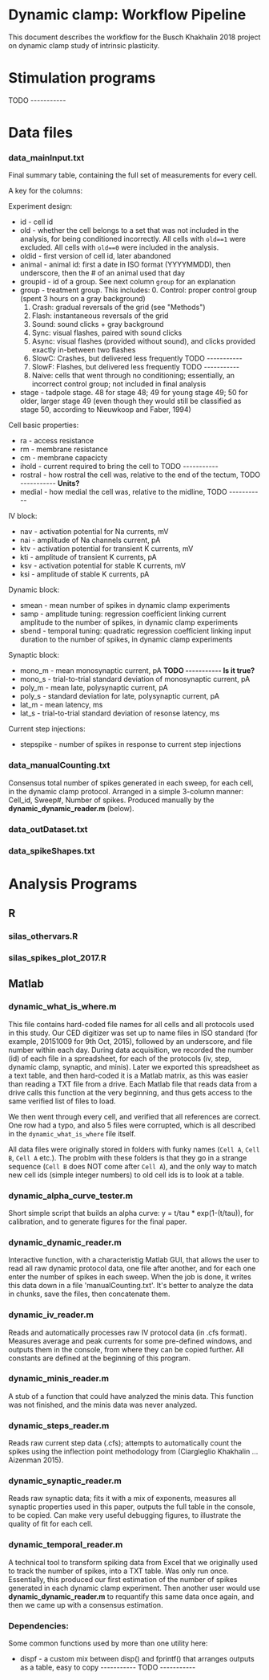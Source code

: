 Dynamic clamp: Workflow Pipeline
==================

This document describes the workflow for the Busch Khakhalin 2018 project on dynamic clamp study of intrinsic plasticity.

# Stimulation programs

TODO -----------

# Data files

### data_mainInput.txt	

Final summary table, containing the full set of measurements for every cell.

A key for the columns:

Experiment design:
* id - cell id
* old - whether the cell belongs to a set that was not included in the analysis, for being conditioned incorrectly. All cells with `old==1` were excluded. All cells with `old==0` were included in the analysis.
* oldid	 - first version of cell id, later abandoned
* animal - animal id: first a date in ISO format (YYYYMMDD), then underscore, then the # of an animal used that day
* groupid - id of a group. See next column `group` for an explanation
* group	- treatment group. This includes:
  0. Control: proper control group (spent 3 hours on a gray background)
  1. Crash: gradual reversals of the grid (see "Methods")
  2. Flash: instantaneous reversals of the grid
  3. Sound: sound clicks + gray background
  4. Sync: visual flashes, paired with sound clicks
  5. Async: visual flashes (provided without sound), and clicks provided exactly in-between two flashes
  6. SlowC: Crashes, but delivered less frequently TODO -----------
  7. SlowF: Flashes, but delivered less frequently TODO -----------
  8. Naive: cells that went through no conditioning; essentially, an incorrect control group; not included in final analysis
* stage - tadpole stage. 48 for stage 48; 49 for young stage 49; 50 for older, larger stage 49 (even though they would still be classified as stage 50, according to Nieuwkoop and Faber, 1994)

Cell basic properties:
* ra - access resistance
* rm - membrane resistance
* cm - membrane capacicty
* ihold	- current required to bring the cell to TODO -----------
* rostral - how rostral the cell was, relative to the end of the tectum, TODO ----------- **Units?**
* medial - how medial the cell was, relative to the midline, TODO -----------

IV block:
* nav - activation potential for Na currents, mV
* nai - amplitude of Na channels current, pA
* ktv - activation potential for transient K currents, mV
* kti - amplitude of transient K currents, pA
* ksv - activation potential for stable K currents, mV
* ksi - amplitude of stable K currents, pA

Dynamic block:
* smean	- mean number of spikes in dynamic clamp experiments
* samp - amplitude tuning: regression coefficient linking current amplitude to the number of spikes, in dynamic clamp experiments
* sbend	- temporal tuning: quadratic regression coefficient linking input duration to the number of spikes, in dynamic clamp experiments

Synaptic block:
* mono_m - mean monosynaptic current, pA **TODO ----------- Is it true?**
* mono_s - trial-to-trial standard deviation of monosynaptic current, pA
* poly_m - mean late, polysynaptic current, pA
* poly_s - standard deviation for late, polysynaptic current, pA
* lat_m	- mean latency, ms
* lat_s - trial-to-trial standard deviation of resonse latency, ms

Current step injections:
* stepspike - number of spikes in response to current step injections

### data_manualCounting.txt	

Consensus total number of spikes generated in each sweep, for each cell, in the dynamic clamp protocol. Arranged in a simple 3-column manner: Cell_id, Sweep#, Number of spikes. Produced manually by the **dynamic_dynamic_reader.m** (below).

### data_outDataset.txt	

### data_spikeShapes.txt	

# Analysis Programs

## R

### silas_othervars.R

### silas_spikes_plot_2017.R


## Matlab

### dynamic_what_is_where.m

This file contains hard-coded file names for all cells and all protocols used in this study. Our CED digitizer was set up to name files in ISO standard (for example, 20151009 for 9th Oct, 2015), followed by an underscore, and file number within each day. During data acquisition, we recorded the number (id) of each file in a spreadsheet, for each of the protocols (iv, step, dynamic clamp, synaptic, and minis). Later we exported this spreadsheet as a text table, and then hard-coded it is a Matlab matrix, as this was easier than reading a TXT file from a drive. Each Matlab file that reads data from a drive calls this function at the very beginning, and thus gets access to the same verified list of files to load.

We then went through every cell, and verified that all references are correct. One row had a typo, and also 5 files were corrupted, which is all described in the `dynamic_what_is_where` file itself.

All data files were originally stored in folders with funky names (`Cell A`, `Cell B`, `Cell A` etc.). The problm with these folders is that they go in a strange sequence (`Cell B` does NOT come after `Cell A`), and the only way to match new cell ids (simple integer numbers) to old cell ids is to look at a table. 

### dynamic_alpha_curve_tester.m

Short simple script that builds an alpha curve: y = t/tau * exp(1-(t/tau)), for calibration, and to generate figures for the final paper.

### dynamic_dynamic_reader.m

Interactive function, with a characteristig Matlab GUI, that allows the user to read all raw dynamic protocol data, one file after another, and for each one enter the number of spikes in each sweep. When the job is done, it writes this data down in a file 'manualCounting.txt'. It's better to analyze the data in chunks, save the files, then concatenate them.

### dynamic_iv_reader.m

Reads and automatically processes raw IV protocol data (in .cfs format). Measures average and peak currents for some pre-defined windows, and outputs them in the console, from where they can be copied further. All constants are defined at the beginning of this program.

### dynamic_minis_reader.m

A stub of a function that could have analyzed the minis data. This function was not finished, and the minis data was never analyzed.

### dynamic_steps_reader.m

Reads raw current step data (.cfs); attempts to automatically count the spikes using the inflection point methodology from (Ciargleglio Khakhalin ... Aizenman 2015).

### dynamic_synaptic_reader.m

Reads raw synaptic data; fits it with a mix of exponents, measures all synaptic properties used in this paper, outputs the full table in the console, to be copied. Can make very useful debugging figures, to illustrate the quality of fit for each cell.

### dynamic_temporal_reader.m	

A technical tool to transform spiking data from Excel that we originally used to track the number of spikes, into a TXT table. Was only run once. Essentially, this produced our first estimation of the number of spikes generated in each dynamic clamp experiment. Then another user would use **dynamic_dynamic_reader.m** to requantify this same data once again, and then we came up with a consensus estimation.

### Dependencies:

Some common functions used by more than one utility here:

* dispf - a custom mix between disp() and fprintf() that arranges outputs as a table, easy to copy ----------- TODO -----------


